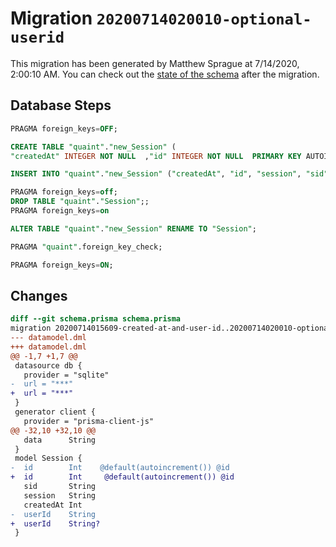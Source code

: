 # Migration `20200714020010-optional-userid`

This migration has been generated by Matthew Sprague at 7/14/2020, 2:00:10 AM.
You can check out the [state of the schema](./schema.prisma) after the migration.

## Database Steps

```sql
PRAGMA foreign_keys=OFF;

CREATE TABLE "quaint"."new_Session" (
"createdAt" INTEGER NOT NULL  ,"id" INTEGER NOT NULL  PRIMARY KEY AUTOINCREMENT,"session" TEXT NOT NULL  ,"sid" TEXT NOT NULL  ,"userId" TEXT   )

INSERT INTO "quaint"."new_Session" ("createdAt", "id", "session", "sid", "userId") SELECT "createdAt", "id", "session", "sid", "userId" FROM "quaint"."Session"

PRAGMA foreign_keys=off;
DROP TABLE "quaint"."Session";;
PRAGMA foreign_keys=on

ALTER TABLE "quaint"."new_Session" RENAME TO "Session";

PRAGMA "quaint".foreign_key_check;

PRAGMA foreign_keys=ON;
```

## Changes

```diff
diff --git schema.prisma schema.prisma
migration 20200714015609-created-at-and-user-id..20200714020010-optional-userid
--- datamodel.dml
+++ datamodel.dml
@@ -1,7 +1,7 @@
 datasource db {
   provider = "sqlite"
-  url = "***"
+  url = "***"
 }
 generator client {
   provider = "prisma-client-js"
@@ -32,10 +32,10 @@
   data      String
 }
 model Session {
-  id        Int    @default(autoincrement()) @id
+  id        Int     @default(autoincrement()) @id
   sid       String
   session   String
   createdAt Int
-  userId    String
+  userId    String?
 }
```


